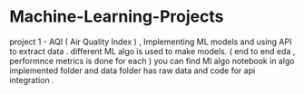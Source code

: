 # Machine-Learning-Projects
project 1 - AQI ( Air Quality Index ) , Implementing ML models and using API to extract data .
            different ML algo is used to make models. ( end to end eda , performnce metrics is done for each )
            you can find Ml algo notebook in algo implemented folder and data folder has raw data and code for api integration .

